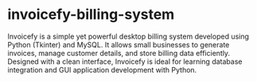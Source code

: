 # invoicefy-billing-system
Invoicefy is a simple yet powerful desktop billing system developed using Python (Tkinter) and MySQL. It allows small businesses to generate invoices, manage customer details, and store billing data efficiently. Designed with a clean interface, Invoicefy is ideal for learning database integration and GUI application development with Python.
